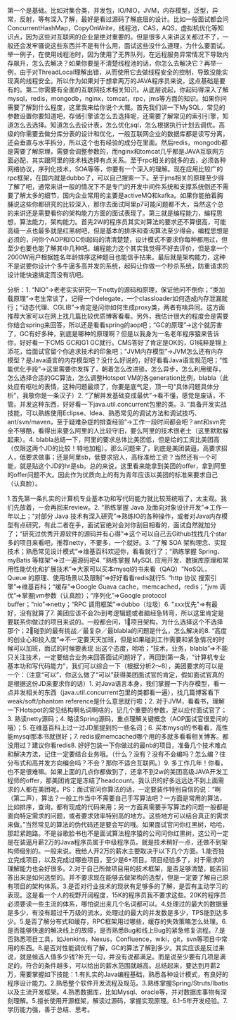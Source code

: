 第一个是基础。比如对集合类，并发包，IO/NIO，JVM，内存模型，泛型，异常，反射，等有深入了解，最好是看过源码了解底层的设计。比如一般面试都会问ConcurrentHashMap，CopyOnWrite，线程池，CAS，AQS，虚拟机优化等知识点，因为这些对互联网的企业是绝对重要的。但是很多人来讲这关都过不了，一般还会发牢骚说这些东西并不是有什么用，面试这些没什么道理，为什么要面试。举一例子，在使用线程池时，因为使用了无界队列，在远程服务异常情况下导致内存飙升，怎么去解决？如果你要是不清楚线程池的话，你怎么去解决它？再举一例，由于对ThreadLocal理解出错，从而使用它去做线程安全的控制，导致没能实现真的线程安全。所以作为如果对于想拿两万的JAVA程序员来说，这点基础是要有的。第二你需要有全面的互联网技术相关知识。从底层说起，你起码得深入了解mysql，redis，mongodb，nginx，tomcat，rpc，jms等方面的知识。如果你问需要了解到什么程度，这里我来给你说个大慨。首先我们讲一下MySQL，常见的参数设置你要知道吧，存储引擎该怎么去选择呢，还需要了解常见的索引引擎，知道怎么去选择。知道怎么去设计表，怎么优化sql，怎么根据执行计划去调优。高级的你需要去做分库分表的设计和优化，一般互联网企业的数据库都是读写分离，还会垂直与水平拆分，所以这个也有经验的成分在里面。然后redis，mongodb都是需要了解原理，需要会调整参数的，而nginx和tomcat几乎都是JAVA互联网方面必配，其实跟阿里的技术栈选择有点关系。至于rpc相关的就多的去，必须各种网络协议，序列化技术，SOA等等，你要有一个深入的理解。现在应用比较广的rpc框架，在国内就是dubbo了，可以自己搜索一下。至于jms相关的原理至少得了解了吧，通常来讲一般的情况下不是专门的开发中间件系统和支撑系统倒还不需要了解太多的细节，国内企业常用的主要是activeMQ和kafka。如果你能拍着胸脯说这些你都研究的比较深入，那你去面试阿里p7可能问题都不大，当然这个总的来讲还是需要看你的架构能力方面的面试表现了。第三就是编程能力，编程思想，算法能力，架构能力。首先2W的程序员其实对算法的要求还不算很高，可能高级一点也最多就是红黑树吧，但是基本的排序和查询算法至少得会。编程思想是必须的，问你个AOP和IOC你起码的清清楚楚，设计模式不要求你每种都用过，但至少也要也能了解其中几种吧。编程能力这个其实我觉得不好去评价，但是拿一个2000W用户根据姓名年龄排序这种题目也能信手拈来。最后就是架构能力，这种不是说要你设计个多牛逼多高并发的系统，起码让你做一个秒杀系统，防重请求的设计能快速搞定而没有坑吧。


分析：1. “NIO”->老老实实研究一下netty的源码和原理，保证他问不倒你；“类加载原理”->老生常谈了，记得一个delegate，一个classloader如何造成内存泄漏就行；“动态代理、CGLIB”->肯定是问你如何生成proxy类，两者有啥异同。这方面推荐大家可以在网上找几篇比较优质博客看看。另外，我估计很大的程度会是需要你结合spring来回答，所以还是看看spring的aop吧；“GC的原理”->这个就厉害了，GC有好多种，到底是哪种的原理啊？但是以我身为一名老年程序猿来告诉你，好好看一下CMS GC和G1 GC就行。CMS答好了肯定是OK的，G1纯粹是锦上添花，给面试官留个你追求技术的印象吧；“JVM内存模型”->JVM怎么还有内存模型？是Java语言的内存模型吧？没什么好说的，好好看看Java语言规范吧；“性能优化手段”->这里需要你发挥了，朝着怎么改进锁，怎么异步，怎么利用缓存，怎么选择合适的GC算法，怎么调整Hotspot VM的各generation比例，blabla（此处应有呕吐的表情，这种问题最烦了，你要是底气足，顶一句“具体问题具体分析”，我敬你是一条汉子）2. “了解并发基础变成最优”->看不懂，感觉是废话，不管。并发这种东西，好好看一下java.util.concurrent包里的类。3. “具备开发实战技能，可以熟练使用Eclipse、Idea、熟悉常见的调试方法和调试技巧、ant/svn/maven，至于疑难杂症的排查经验”->工作一段时间都会吧？ant和svn完全不够酷，看得出来要么阿里的人比较守旧，要么阿里的技术很老土（这里默默躲起来）。4. blabla总结一下，阿里的要求总体比美团低，但是给的工资比美团高（仅限这两个JD的比较！特地加粗）。那么问题来了，到底是美团装逼，高要求招人，低要求做事；还是阿里sb，低要求招人，高标准给工资？当然还有一个可能，就是贴这个JD的hr是sb。总的来说，这里看来能拿到美团的offer，拿到阿里的offer问题不大。因此作为优质向上的有为青年应该以美团的标准来要求自己（认真脸）。

1.首先第一条扎实的计算机专业基本功和写代码能力就比较笼统哦了，太主观。我们先放着，一会再回来review。2. “熟练掌握 Java 及面向对象设计开发”=>工作一年以上；“对部分 Java 技术有深入研究”=>熟练IO的各种操作，或者对Java内存模型有点研究，有此二者在手，面试官绝对会对你刮目相看的，面试自然就加分了；“研究过优秀开源软件的源码并有心得”=>这个可以自己去Github找找几个star多的项目来看吧，推荐netty，不要多，一个就好。3. “了解 SOA 架构理念、实现技术；熟悉常见设计模式”=>维基百科欢迎你，看看就行了；“熟练掌握 Spring、myBatis 等框架”=>过一遍源码吧4. “熟练掌握 MySQL 应用开发、数据库原理和常用性能优化和扩展技术”=>大家可以买本mysql的书来看（QAQ）“NoSQL，Queue 的原理、使用场景以及限制”=>好好看看redis就行5. “http 协议 搜索引擎”=>维基百科；“缓存”=>Google Guava cache，memcached，redis；“jvm 调优”=>掌握jvm参数（认真脸）；“序列化”=>Google protocol buffer；“nio”=>netty；“RPC 调用框架”=>dubbo（垃圾）6. "xxx优先"=>有最好，没有就算了7. 美团应该不会2b到考逻辑题或者脑经急转弯，所以这里肯定是要联系你做过的项目来说的。一般都会问，1⃣️项目架构，为什么选择这个不选择那个；2⃣️碰到的最有挑战／最复杂／最blabla的问题是什么，怎么解决的8. “高度的创业心和投入度”=>不一定要天天加班，但是如果碰到工作需要和紧急情况的时候可以加班，面试的时候要表现 出这个态度，哈哈；“技术，业务，blabla”=>不能只关注技术，一定要结合业务来回答面试问题好了，再回到第一条，“计算机专业基本功和写代码能力”，我们可以综合一下（根据分析2～8），美团要求的可以是一个：（注意“可以”，你这么做了“可以”获得美团面试官的肯定，假如面试官真的是根据这份JD来要求你的话）1. 对Java语言本身，我们掌握一下内存模型，看一点并发相关的东西（java.util.concurrent包里的类都看一遍），找几篇博客看下weak/soft/phantom reference是什么意思就行啦；2. 对于JVM，看看书，理解一下Hotspot的常见结构啊名词啊啥的，记几个重要的参数，足以应付面试官了；3. 熟读netty源码；4. 略读Spring源码，重点理解关键概念（AOP面试官很爱问的哦）；5. 在维基百科上过一过JD里提到的一些名词；6. 买本mysql的书看看，高性能mysql那本书就很好；7. redis或memcached哪个用的多就多看看相关博客。都没用过？建议你看redis8. 好好包装一下你做过的最nb的项目，准备几个技术难点和解决方法，记住一定要结合业务哦。（什么？没有？没有不会编吗？怎么编？往分布式和高并发方向编会吗？不会？那你不适合互联网。）9. 多工作几年！你看，也不是很难嘛。如果上面的几点你都做到了，还拿不到2w的美团高级JAVA开发工程师的offer，那美团肯定是冻结了headcount。我认识的好多远远达不到上面需求的人都在美团呢。PS：面试官问你算法的话，一定要装作特别自信的说：“啊（第二声），算法？一般工作当中不需要自己手写算法吧？一方面是常用的算法，比如排序，查询，都有现成的代码来用；另一方面真需要手写算法的问题一般都是面向特定需求的问题，或者要求效率特别高的地方。这些地方可以结合真正的需求来做。”当然常见的算法的伪代码还是要会写的哦。如果面试官问你红黑树，哈哈，那赶紧跑路。不是谷歌脸书也不是面试算法程序猿的公司问你红黑树，这公司一定是在装逼月薪2万的Java程序员属于中级程序员。就是技术稍好一点，还做不到架构师级别的。一般来说。我给人开2万的薪水主要取决于以下几个方面。1.能否独立完成项目，以及完成过哪些项目，至少是6+项目。项目经验多了，对于需求的理解能力也会好很多。2.对于自己所做项目用的技术框架，是否足够清楚，能否回答出来是如何选型的。并不要求现在能够去做架构的选型，但是一定要了解自己原有项目的架构体系。3.是否对行业技术的现状有足够多的了解，是否有主动学习的表现。这是看一个人的视野开阔程度，15K的程序员我不要求这些。20K的程序员必须要读一些主流的体系，哪怕说出来几个名词都可以。4.处理过的最大的数据量是多少，有没有超过千万级的流水。处理过的最大的并发数是多少，TPS能到达多少。5.是否了解分布式和缓存，RPC框架用过哪些，缓存的失效策略怎么处理。6.是否能够快速的解决线上的故障，是否熟悉Bug和线上Bug的紧急修复流程。7.是否熟悉项目工具，如Jenkins，Nexus，Confluence，wiki，git，svn等项目中常用的东西。8.是否对性能调优有了解，GC的算法了解到多少。其实应该是反过来说，就是候选人值多少钱?补充一句，并没有说都满足。而是说至少要有几项是满足的。符合的条件越多，可以给出的薪水范围就越高。总结起来，要达到月薪2万，需要掌握如下技能：1.有扎实的Java编程基础，熟悉各种设计模式，有良好的程序设计能力。2.熟悉整个软件开发流程及规范。3.熟练掌握Spring/Struts/Ibatis以及主流开发框架。4.熟悉数据库，比如Mysql、oracle等，并对数据库事物有深刻理解。5.擅长使用开源框架，解读过源码，掌握实现原理。6.1-5年开发经验。7.学历能力强，善于总结、思考。



